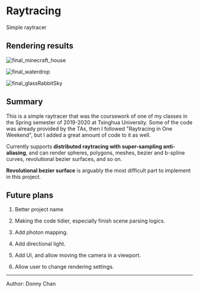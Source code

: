 # Raytracing
Simple raytracer

## Rendering results

![final_minecraft_house](D:\Donny\code\raytracing\README.assets\final_minecraft_house.bmp)

![final_waterdrop](D:\Donny\code\raytracing\README.assets\final_waterdrop.bmp)

![final_glassRabbitSky](D:\Donny\code\raytracing\README.assets\final_glassRabbitSky.bmp)

## Summary

This is a simple raytracer that was the coursework of one of my classes in the Spring semester of 2019-2020 at Tsinghua University. Some of the code was already provided by the TAs, then I followed "Raytracing in One Weekend", but I added a great amount of code to it as well.

Currently supports **distributed raytracing with super-sampling anti-aliasing**, and can render spheres, polygons, meshes, bezier and b-spline curves, revolutional bezier surfaces, and so on.

**Revolutional bezier surface** is arguably the most difficult part to implement in this project.

## Future plans

1. Better project name
2. Making the code tidier, especially finish scene parsing logics.

2. Add photon mapping.
3. Add directional light.
4. Add UI, and allow moving the camera in a viewport.
5. Allow user to change rendering settings.


-----------------------
Author: Donny Chan
